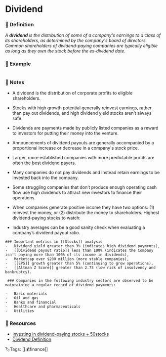 # Dividend

### 📍 Definition 
 _A **dividend** is the distribution of some of a company's earnings to a class of its shareholders, as determined by the company's board of directors. Common shareholders of dividend-paying companies are typically eligible as long as they own the stock before the ex-dividend date._

### 🔎 Example
```ad-example

```

### 📝 Notes
- A dividend is the distribution of corporate profits to eligible shareholders.

- Stocks with high growth potential generally reinvest earnings, rather than pay out dividends, and high dividend yield stocks aren’t always safe.

- Dividends are payments made by publicly listed companies as a reward to investors for putting their money into the venture.

- Announcements of dividend payouts are generally accompanied by a proportional increase or decrease in a company's stock price.

- Larger, more established companies with more predictable profits are often the best dividend payers.

- Many companies do not pay dividends and instead retain earnings to be invested back into the company.

- Some struggling companies that don’t produce enough operating cash flow use high dividends to attract new investors to finance their operations.

- When companies generate positive income they have two options: (1) reinvest the money, or (2) distribute the money to shareholders.
Highest dividend-paying stocks to watch:

- Industry averages can be a good sanity check when evaluating a company’s dividend payout ratio.

```ad-note
### Important metrics in [[Stocks]] analysis
-   Dividend yield greater than 3% (indicates high dividend payments),
-   [[Dividend payout ratio]] less than 100% (indicates the Company isn’t paying more than 100% of its income in dividends),
-   Marketcap over $200 million (more stable companies),
-   [[EPS]] growth greater than 5% (continuing to grow operations),
-   [[Altman Z Score]] greater than 2.75 (low risk of insolvency and bankruptcy).

```

```ad-note
 ### Companies in the following industry sectors are observed to be maintaining a regular record of dividend payments: 

-   Basic materials
-   Oil and gas
-   Banks and financial
-   Healthcare and pharmaceuticals
-   Utilities
```

### 📂 Resources
- [Investing in dividend-paying stocks + 50stocks](https://www.discoverci.com/stock-scanner/highest-dividend-paying-stocks-with-strong-fundamentals)
- [Dividend Definition](https://www.investopedia.com/terms/d/dividend.asp)


🏷Tags: [[💰finance]]